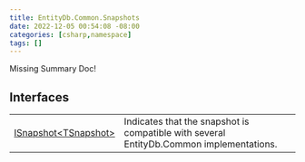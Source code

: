 ```yaml
---
title: EntityDb.Common.Snapshots
date: 2022-12-05 00:54:08 -08:00
categories: [csharp,namespace]
tags: []
---
```


Missing Summary Doc!
## Interfaces
<table><tr><td><a href='/posts/csharp.member.entitydb.common.snapshots.isnapshot-1/'>ISnapshot&lt;TSnapshot&gt;</a></td><td>
Indicates that the snapshot is compatible with several EntityDb.Common implementations.
</td></tr></table>
